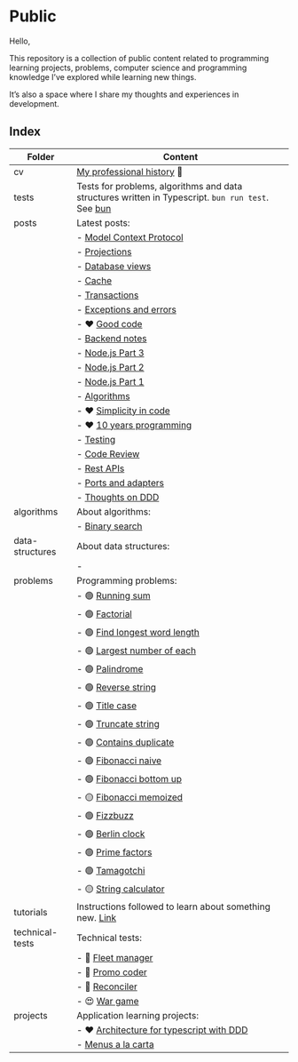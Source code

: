 # Public

Hello,

This repository is a collection of public content related to programming learning projects, problems, computer science and programming knowledge I’ve explored while learning new things.

It’s also a space where I share my thoughts and experiences in development.

## Index

| Folder          | Content                                                                                                             |
|-----------------|---------------------------------------------------------------------------------------------------------------------|
| cv              | [My professional history](cv/README.md) 💼                                                                          |
| tests           | Tests for problems, algorithms and data structures written in Typescript. `bun run test`. See [bun](https://bun.sh) |
| posts           | Latest posts:                                                                                                       |
|                 | - [Model Context Protocol](posts/2025-05-28-model-context-protocol.md)                                                                    |
|                 | - [Projections](posts/2024-11-17-projections.md)                                                                    |
|                 | - [Database views](posts/2024-10-01-database-views.md)                                                              |
|                 | - [Cache](posts/2024-09-20-cache.md)                                                                                |
|                 | - [Transactions](posts/2024-09-09-transactions.md)                                                                  |
|                 | - [Exceptions and errors](posts/2024-08-26-exceptions-and-errors.md)                                                |
|                 | - ❤️ [Good code](posts/2023-09-14-good-code.md)                                                                     |
|                 | - [Backend notes](posts/2023-07-28-backend-notes.md)                                                                |
|                 | - [Node.js Part 3](posts/2023-07-14-node-js-3.md)                                                                   |
|                 | - [Node.js Part 2](posts/2023-07-11-node-js-2.md)                                                                   |
|                 | - [Node.js Part 1](posts/2023-07-10-node-js-1.md)                                                                   |
|                 | - [Algorithms](posts/2023-01-03-algorithms.md)                                                                      |
|                 | - ❤️ [Simplicity in code](posts/2022-11-10-simplicity-in-code.md)                                                   |
|                 | - ❤️ [10 years programming](posts/2022-11-04-ten-years-programming.md)                                              |
|                 | - [Testing](posts/2020-02-21-testing.md)                                                                            |
|                 | - [Code Review](posts/2019-03-25-code-review.md)                                                                    |
|                 | - [Rest APIs](posts/2017-05-20-rest-apis.md)                                                                        |
|                 | - [Ports and adapters](posts/2016-06-06-ports-and-adapters.md)                                                      |
|                 | - [Thoughts on DDD](posts/2016-05-25-thoughts-on-ddd.md)                                                            |
| algorithms      | About algorithms:                                                                                                   |
|                 | - [Binary search](algorithms/binary_search.ts)                                                                      |
| data-structures | About data structures:                                                                                              |
|                 | -                                                                                                                   |
| problems        | Programming problems:                                                                                               |
|                 | - 🟢 [Running sum](problems/easy/running_sum.ts)                                                                    |
|                 | - 🟢 [Factorial](problems/easy/factorial.ts)                                                                        |
|                 | - 🟢 [Find longest word length](problems/easy/find_longest_word_length.ts)                                          |
|                 | - 🟢 [Largest number of each](problems/easy/largest_number_of_each.ts)                                              |
|                 | - 🟢 [Palindrome](problems/easy/palindrome.ts)                                                                      |
|                 | - 🟢 [Reverse string](problems/easy/reverse_string.ts)                                                              |
|                 | - 🟢 [Title case](problems/easy/title_case.ts)                                                                      |
|                 | - 🟢 [Truncate string](problems/easy/truncate_string.ts)                                                            |
|                 | - 🟢 [Contains duplicate](problems/easy/contains_duplicate.ts)                                                      |
|                 | - 🟢 [Fibonacci naive](problems/easy/fibonacci_naive.ts)                                                            |
|                 | - 🟢 [Fibonacci bottom up](problems/easy/fibonacci_bottom_up.ts)                                                    |
|                 | - 🟡 [Fibonacci memoized](problems/easy/fibonacci_memoized.ts)                                                      |
|                 | - 🟢 [Fizzbuzz](problems/easy/fizzbuzz.ts)                                                                          |
|                 | - 🟢 [Berlin clock](problems/easy/berlin_clock.ts)                                                                  |
|                 | - 🟢 [Prime factors](problems/easy/prime_factors.ts)                                                                |
|                 | - 🟢 [Tamagotchi](problems/easy/tamagotchi.ts)                                                                      |
|                 | - 🟡 [String calculator](problems/easy/string_calculator.ts)                                                        |
| tutorials       | Instructions followed to learn about something new. [Link](tutorials/README.md)                                     |
| technical-tests | Technical tests:                                                                                                    |
|                 | - 🙂 [Fleet manager](technical-tests/fleet/README.md)                                                               |
|                 | - 😤 [Promo coder](technical-tests/promo-coder/README.md)                                                           |
|                 | - 🙂 [Reconciler](technical-tests/reconciler/README.md)                                                             |
|                 | - 😍 [War game](technical-tests/war-game/README.md)                                                                 |
| projects        | Application learning projects:                                                                                      |
|                 | - ❤️ [Architecture for typescript with DDD](projects/architecture-ts-ddd/README.md)                                 |
|                 | - [Menus a la carta](projects/menus-a-la-carta/README.md)                                                           |
